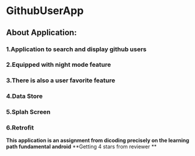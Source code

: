 # GithubUserApp
## **About Application:**
### 1.Application to search and display github users
### 2.Equipped with night mode feature
### 3.There is also a user favorite feature 
### 4.Data Store
### 5.Splah Screen
### 6.Retrofit

**This application is an assignment from dicoding precisely on the learning path fundamental android**
**Getting 4 stars from reviewer **

